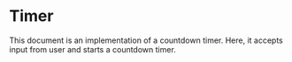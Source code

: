 # Timer
This document is an implementation of a countdown timer. Here, it accepts input from user and starts a countdown timer.
